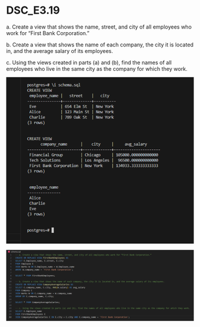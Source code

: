 # DSC_E3.19


a. Create a view that shows the name, street, and city of all employees who work for “First Bank Corporation.”

b. Create a view that shows the name of each company, the city it is located in, and the average salary of its employees.

c. Using the views created in parts (a) and (b), find the names of all employees who live in the same city as the company for which they work.




![alt text](image.png)


![alt text](image-1.png)

